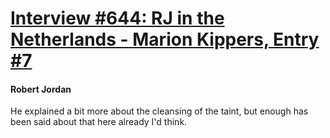 # [Interview #644: RJ in the Netherlands - Marion Kippers, Entry #7](https://www.theoryland.com/intvmain.php?i=644#7)

#### Robert Jordan

He explained a bit more about the cleansing of the taint, but enough has been said about that here already I'd think.

